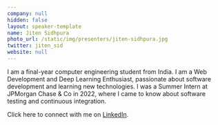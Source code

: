 ```yaml
---
company: null
hidden: false
layout: speaker-template
name: Jiten Sidhpura
photo_url: /static/img/presenters/jiten-sidhpura.jpg
twitter: jiten_sid
website: null
---
```


I am a final-year computer engineering student from India. I am a Web Development and Deep Learning Enthusiast, passionate about software development and learning new technologies. I was a Summer Intern at JPMorgan Chase & Co in 2022, where I came to know about software testing and continuous integration.

Click here to connect with me on [LinkedIn](https://www.linkedin.com/in/jiten-sidhpura/).
